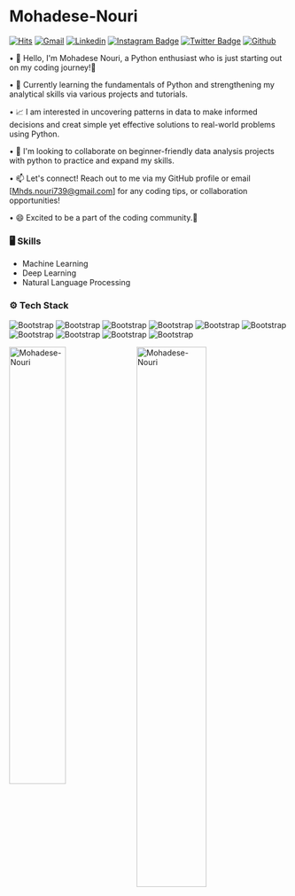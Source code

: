 # Mohadese-Nouri

[![Hits](https://hits.seeyoufarm.com/api/count/incr/badge.svg?url=https%3A%2F%2Fgithub.com%2FMohadese-Nouri&count_bg=%2379C83D&title_bg=%23555555&icon=&icon_color=%23E7E7E7&title=Profile+Views&edge_flat=false)](https://hits.seeyoufarm.com)
[![Gmail](https://img.shields.io/badge/-Gmail-c14438?style=flat&logo=Gmail&logoColor=white)](mailto:Mo.nouri@stu.umz.ac.ir)
[![Linkedin](https://img.shields.io/badge/-LinkedIn-blue?style=flat&logo=Linkedin&logoColor=white)](www.linkedin.com/in/mohadese-nouri)
[![Instagram Badge](https://img.shields.io/badge/-Instagram-purple?logo=instagram&logoColor=white&link=https://instagram.com//)](https://www.instagram.com/)
[![Twitter Badge](https://img.shields.io/badge/-Twitter-1da1f2?labelColor=1da1f2&logo=twitter&logoColor=white&link=https://twitter.com/)](https://twitter.com/)
[![Github](https://img.shields.io/github/followers/Mohadese-Nouri?label=Follow&style=social)](https://github.com/Mohadese-Nouri)

•	👋 Hello, I'm Mohadese Nouri, a Python enthusiast who is just starting out on my coding journey!🐍 

•	🌱 Currently learning the fundamentals of Python and strengthening my analytical skills via various projects and tutorials.

•	📈 I am interested in uncovering patterns in data to make informed decisions and creat simple yet effective solutions to real-world problems using Python. 

•	🔭 I'm looking to collaborate on beginner-friendly data analysis projects with python to practice and expand my skills.

•	📫  Let's connect! Reach out to me via my GitHub profile or email [Mhds.nouri739@gmail.com] for any coding tips, or collaboration opportunities!

•	😄 Excited to be a part of the coding community.🌟


### 🖥 Skills

- Machine Learning
- Deep Learning
- Natural Language Processing
  
### ⚙️ Tech Stack
![Bootstrap](https://img.shields.io/badge/-Python-05122A?style=flat-square&logo=Python&color=353535) ![Bootstrap](https://img.shields.io/badge/-TensorFlow-05122A?style=flat-square&logo=TensorFlow&color=353535) ![Bootstrap](https://img.shields.io/badge/-PyTorch-05122A?style=flat-square&logo=PyTorch&color=353535) ![Bootstrap](https://img.shields.io/badge/-Scikit%20Learn-05122A?style=flat-square&logo=Scikit-Learn&color=353535) ![Bootstrap](https://img.shields.io/badge/-MySQL-05122A?style=flat-square&logo=MySQL&color=353535) ![Bootstrap](https://img.shields.io/badge/-Pandas-05122A?style=flat-square&logo=Pandas&color=353535) ![Bootstrap](https://img.shields.io/badge/-Numpy-05122A?style=flat-square&logo=Numpy&color=353535) ![Bootstrap](https://img.shields.io/badge/-Matplotlib-05122A?style=flat-square&logo=Matplotlib&color=353535) ![Bootstrap](https://img.shields.io/badge/-FastAPI-05122A?style=flat-square&logo=FastAPI&color=353535) ![Bootstrap](https://img.shields.io/badge/-Visual%20Studio%20Code-05122A?style=flat-square&logo=Visual-Studio-Code&color=353535)

<div>
  <img width="45%" align="left" src="https://github-readme-stats.vercel.app/api/top-langs?username=Mohadese-Nouri&show_icons=true&locale=en&layout=compact" alt="Mohadese-Nouri" />
  <img width="50%"  src="https://github-readme-streak-stats.herokuapp.com/?user=Mohadese-Nouri&" alt="Mohadese-Nouri" />
</div>

